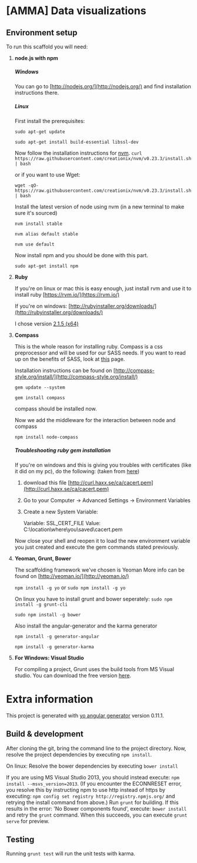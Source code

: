 # [AMMA] Data visualizations

## Environment setup

To run this scaffold you will need:

1.  **node.js with npm**

    ##### Windows

    You can go to [http://nodejs.org/](http://nodejs.org/) and find installation instructions there.

    ##### Linux

    First install the prerequisites:
    
    `sudo apt-get update`
    
    `sudo apt-get install build-essential libssl-dev`
    
    Now follow the installation instructions for [nvm](https://github.com/creationix/nvm).
    `curl https://raw.githubusercontent.com/creationix/nvm/v0.23.3/install.sh | bash`
    
    or if you want to use Wget:
    
    `wget -qO- https://raw.githubusercontent.com/creationix/nvm/v0.23.3/install.sh | bash`
    
    Install the latest version of node using nvm (in a new terminal to make sure it's sourced)
    
    `nvm install stable`
    
    `nvm alias default stable`
    
    `nvm use default`

    Now install npm and you should be done with this part.

    `sudo apt-get install npm`


2.  **Ruby**
    
    If you're on linux or mac this is easy enough, just install rvm and use it to install ruby
    [https://rvm.io/](https://rvm.io/)

    If you're on windows:
    [http://rubyinstaller.org/downloads/](http://rubyinstaller.org/downloads/)

    I chose version [2.1.5 (x64)](http://dl.bintray.com/oneclick/rubyinstaller/rubyinstaller-2.1.5-x64.exe?direct)

3.  **Compass**

    This is the whole reason for installing ruby.
    Compass is a css preprocessor and will be used for our SASS needs.
    If you want to read up on the benefits of SASS, look at [this](http://www.webinsation.com/benefits-of-using-sass-over-traditional-css/) page.

    Installation instructions can be found on [http://compass-style.org/install/](http://compass-style.org/install/)

    `gem update --system`

    `gem install compass`

    compass should be installed now.

    Now we add the middleware for the interaction between node and compass

    `npm install node-compass`

    ##### Troubleshooting ruby gem installation

    If you're on windows and this is giving you troubles with certificates (like it did on my pc), do the following:
    (taken from [here](http://stackoverflow.com/questions/5720484/how-to-solve-certificate-verify-failed-on-windows))

    1.  download this file [http://curl.haxx.se/ca/cacert.pem](http://curl.haxx.se/ca/cacert.pem)
    2.  Go to your Computer -> Advanced Settings -> Environment Variables
    3.  Create a new System Variable:

        Variable: SSL_CERT_FILE
        Value: C:\location\where\you\saved\cacert.pem

    Now close your shell and reopen it to load the new environment variable you just created and execute the gem commands stated previously.

4.  **Yeoman, Grunt, Bower**
    
    The scaffolding framework we've chosen is Yeoman
    More info can be found on [http://yeoman.io/](http://yeoman.io/)

    `npm install -g yo`
    or
    `sudo npm install -g yo`

    On linux you have to install grunt and bower seperately:
    `sudo npm install -g grunt-cli`

    `sudo npm install -g bower`

    Also install the angular-generator and the karma generator

    `npm install -g generator-angular`
    
    `npm install -g generator-karma`

5. **For Windows: Visual Studio**

    For compiling a project, Grunt uses the build tools from MS Visual studio. You can download the free version [here](http://www.visualstudio.com/).

# Extra information

This project is generated with [yo angular generator](https://github.com/yeoman/generator-angular)
version 0.11.1.

## Build & development

After cloning the git, bring the command line to the project directory. 
Now, resolve the project dependencies by executing `npm install`.

On linux: Resolve the bower dependencies by executing `bower install`

If you are using MS Visual Studio 2013, you should instead execute: `npm install --msvs_version=2013`.
(If you encounter the ECONNRESET error, you resolve this by instructing npm to use http instead of https by executing:
`npm config set registry http://registry.npmjs.org/` and retrying the install command from above.)
Run `grunt` for building. If this results in the error: 'No Bower components found', execute:  `bower install` and retry the `grunt` command.
When this succeeds, you can execute `grunt serve` for preview.

## Testing

Running `grunt test` will run the unit tests with karma.
